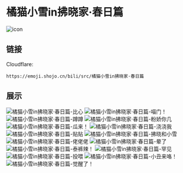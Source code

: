 # 橘猫小雪in拂晓家·春日篇
![icon](https://emoji.shojo.cn/bili/src/橘猫小雪in拂晓家·春日篇/icon.png)
## 链接
Cloudflare:
```
https://emoji.shojo.cn/bili/src/橘猫小雪in拂晓家·春日篇
```
## 展示
![橘猫小雪in拂晓家·春日篇-比心](https://emoji.shojo.cn/bili/src/橘猫小雪in拂晓家·春日篇/橘猫小雪in拂晓家·春日篇-比心.png)
![橘猫小雪in拂晓家·春日篇-喵门！](https://emoji.shojo.cn/bili/src/橘猫小雪in拂晓家·春日篇/橘猫小雪in拂晓家·春日篇-喵门！.png)
![橘猫小雪in拂晓家·春日篇-蹲蹲](https://emoji.shojo.cn/bili/src/橘猫小雪in拂晓家·春日篇/橘猫小雪in拂晓家·春日篇-蹲蹲.png)
![橘猫小雪in拂晓家·春日篇-粉娇你几](https://emoji.shojo.cn/bili/src/橘猫小雪in拂晓家·春日篇/橘猫小雪in拂晓家·春日篇-粉娇你几.png)
![橘猫小雪in拂晓家·春日篇-瓜来！](https://emoji.shojo.cn/bili/src/橘猫小雪in拂晓家·春日篇/橘猫小雪in拂晓家·春日篇-瓜来！.png)
![橘猫小雪in拂晓家·春日篇-浇浇我](https://emoji.shojo.cn/bili/src/橘猫小雪in拂晓家·春日篇/橘猫小雪in拂晓家·春日篇-浇浇我.png)
![橘猫小雪in拂晓家·春日篇-贴贴](https://emoji.shojo.cn/bili/src/橘猫小雪in拂晓家·春日篇/橘猫小雪in拂晓家·春日篇-贴贴.png)
![橘猫小雪in拂晓家·春日篇-拂晓和小雪](https://emoji.shojo.cn/bili/src/橘猫小雪in拂晓家·春日篇/橘猫小雪in拂晓家·春日篇-拂晓和小雪.png)
![橘猫小雪in拂晓家·春日篇-佬佬佬](https://emoji.shojo.cn/bili/src/橘猫小雪in拂晓家·春日篇/橘猫小雪in拂晓家·春日篇-佬佬佬.png)
![橘猫小雪in拂晓家·春日篇-晕了](https://emoji.shojo.cn/bili/src/橘猫小雪in拂晓家·春日篇/橘猫小雪in拂晓家·春日篇-晕了.png)
![橘猫小雪in拂晓家·春日篇-泰裤辣！](https://emoji.shojo.cn/bili/src/橘猫小雪in拂晓家·春日篇/橘猫小雪in拂晓家·春日篇-泰裤辣！.png)
![橘猫小雪in拂晓家·春日篇-罕见](https://emoji.shojo.cn/bili/src/橘猫小雪in拂晓家·春日篇/橘猫小雪in拂晓家·春日篇-罕见.png)
![橘猫小雪in拂晓家·春日篇-投喂](https://emoji.shojo.cn/bili/src/橘猫小雪in拂晓家·春日篇/橘猫小雪in拂晓家·春日篇-投喂.png)
![橘猫小雪in拂晓家·春日篇-小丑来咯！](https://emoji.shojo.cn/bili/src/橘猫小雪in拂晓家·春日篇/橘猫小雪in拂晓家·春日篇-小丑来咯！.png)
![橘猫小雪in拂晓家·春日篇-觉醒了！](https://emoji.shojo.cn/bili/src/橘猫小雪in拂晓家·春日篇/橘猫小雪in拂晓家·春日篇-觉醒了！.png)
